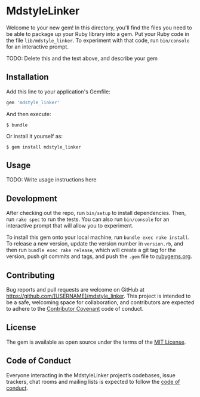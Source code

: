 # MdstyleLinker

Welcome to your new gem! In this directory, you'll find the files you need to be able to package up your Ruby library into a gem. Put your Ruby code in the file `lib/mdstyle_linker`. To experiment with that code, run `bin/console` for an interactive prompt.

TODO: Delete this and the text above, and describe your gem

## Installation

Add this line to your application's Gemfile:

```ruby
gem 'mdstyle_linker'
```

And then execute:

    $ bundle

Or install it yourself as:

    $ gem install mdstyle_linker

## Usage

TODO: Write usage instructions here

## Development

After checking out the repo, run `bin/setup` to install dependencies. Then, run `rake spec` to run the tests. You can also run `bin/console` for an interactive prompt that will allow you to experiment.

To install this gem onto your local machine, run `bundle exec rake install`. To release a new version, update the version number in `version.rb`, and then run `bundle exec rake release`, which will create a git tag for the version, push git commits and tags, and push the `.gem` file to [rubygems.org](https://rubygems.org).

## Contributing

Bug reports and pull requests are welcome on GitHub at https://github.com/[USERNAME]/mdstyle_linker. This project is intended to be a safe, welcoming space for collaboration, and contributors are expected to adhere to the [Contributor Covenant](http://contributor-covenant.org) code of conduct.

## License

The gem is available as open source under the terms of the [MIT License](https://opensource.org/licenses/MIT).

## Code of Conduct

Everyone interacting in the MdstyleLinker project’s codebases, issue trackers, chat rooms and mailing lists is expected to follow the [code of conduct](https://github.com/[USERNAME]/mdstyle_linker/blob/master/CODE_OF_CONDUCT.md).
